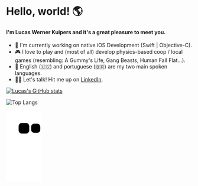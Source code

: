 # Hello, world! 🌎
#### I'm Lucas Werner Kuipers and it's a great pleasure to meet you.

- 📱 I'm currently working on native iOS Development (Swift | Objective-C).
- 🎮 I love to play and (most of all) develop physics-based coop / local games (resembling: A Gummy's Life, Gang Beasts, Human Fall Flat...).
- 💬 English (🇺🇸) and portuguese (🇧🇷) are my two main spoken languages.
- 🙋‍♂️ Let's talk! Hit me up on [LinkedIn](https://www.linkedin.com/in/lucaskuipers/).

[![Lucas's GitHub stats](https://github-readme-stats.vercel.app/api?username=lucaswkuipers&count_private=true&show_icons=true&theme=radical)
](https/github.com/anuraghazra/github-readme-stats)

![Top Langs](https://github-readme-stats.vercel.app/api/top-langs/?username=lucaswkuipers&theme=radical)

![snake svg](https://github.com/lucaswkuipers/lucaswkuipers/blob/output/github-contribution-grid-snake.svg)
